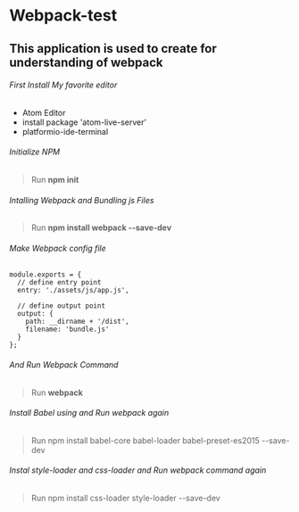# Webpack-test
## This application is used to create for understanding of webpack
###### First Install My favorite editor
- Atom Editor
- install package 'atom-live-server'
- platformio-ide-terminal
###### Initialize NPM
> Run **npm init**
###### Intalling Webpack and Bundling js Files
> Run **npm install webpack --save-dev**
###### Make Webpack config file
```
module.exports = {
  // define entry point
  entry: './assets/js/app.js',

  // define output point
  output: {
    path: __dirname + '/dist',
    filename: 'bundle.js'
  }
};
```
###### And Run Webpack Command
> Run **webpack**
###### Install Babel using and Run webpack again
> Run npm install babel-core babel-loader babel-preset-es2015 --save-dev
###### Instal style-loader and css-loader and Run webpack command again
> Run npm install css-loader style-loader --save-dev
